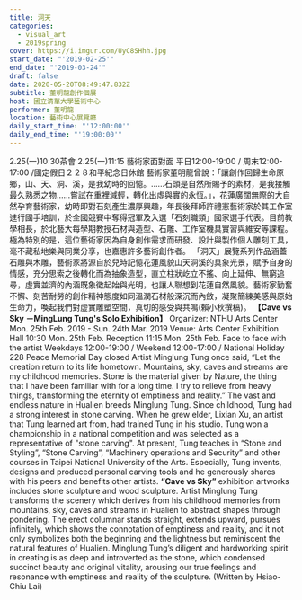 ```yaml
---
title: 洞天
categories:
  - visual_art
  - 2019spring
cover: https://i.imgur.com/UyC8SHhh.jpg
start_date: "'2019-02-25'"
end_date: "'2019-03-24'"
draft: false
date: 2020-05-20T08:49:47.832Z
subtitle: 董明龍創作個展
host: 國立清華大學藝術中心
performer: 董明龍
location: 藝術中心展覽廳
daily_start_time: "'12:00:00'"
daily_end_time: "'19:00:00'"
---
```


2.25(一)10:30茶會 2.25(一)11:15 藝術家面對面 平日12:00-19:00 / 周末12:00-17:00 /國定假日２２８和平紀念日休館 藝術家董明龍曾說：「讓創作回歸生命原鄉，山、天、洞、溪，是我幼時的回憶。……石頭是自然所賜予的素材，是我接觸最久熟悉之物……嘗試在重裡減輕，轉化出虛與實的永恆。」，花蓮廣闊無際的大自然孕育藝術家，幼時即對石刻產生濃厚興趣，年長後拜師許禮憲藝術家於其工作室進行國手培訓，於全國競賽中奪得冠軍及入選「石刻職類」國家選手代表。目前教學相長，於北藝大每學期教授石材與造型、石雕、工作室機具實習與維安等課程。極為特別的是，這位藝術家因為自身創作需求而研發、設計與製作個人雕刻工具，毫不藏私地樂與同業分享，也嘉惠許多藝術創作者。 「洞天」展覽系列作品涵蓋石雕與木雕，藝術家將源自於兒時記憶花蓮風貌山天洞溪的具象光景，賦予自身的情感，充分思索之後轉化而為抽象造型，直立柱狀屹立不搖、向上延伸、無窮追尋，虛實並濟的內涵既象徵起始與光明，也讓人聯想到花蓮自然風貌。藝術家勤奮不懈、刻苦耐勞的創作精神態度如同溫潤石材般深沉而內斂，凝聚簡練美感與原始生命力，喚起我們對虚實雕塑空間，真切的感受與共鳴(賴小秋撰稿)。 **【Cave vs Sky －MingLung Tung's Solo Exhibition】** Organizer: NTHU Arts Center Mon. 25th Feb. 2019 - Sun. 24th Mar. 2019 Venue: Arts Center Exhibition Hall 10:30 Mon. 25th Feb. Reception 11:15 Mon. 25th Feb. Face to face with the artist Weekdays 12:00-19:00 / Weekend 12:00-17:00 / National Holiday 228 Peace Memorial Day closed Artist Minglung Tung once said, “Let the creation return to its life hometown. Mountains, sky, caves and streams are my childhood memories. Stone is the material given by Nature, the thing that I have been familiar with for a long time. I try to relieve from heavy things, transforming the eternity of emptiness and reality.” The vast and endless nature in Hualien breeds Minglung Tung. Since childhood, Tung had a strong interest in stone carving. When he grew elder, Lixian Xu, an artist that Tung learned art from, had trained Tung in his studio. Tung won a championship in a national competition and was selected as a representative of "stone carving". At present, Tung teaches in “Stone and Styling”, “Stone Carving”, “Machinery operations and Security” and other courses in Taipei National University of the Arts. Especially, Tung invents, designs and produced personal carving tools and he generously shares with his peers and benefits other artists. **“Cave vs Sky”** exhibition artworks includes stone sculpture and wood sculpture. Artist Minglung Tung transforms the scenery which derives from his childhood memories from mountains, sky, caves and streams in Hualien to abstract shapes through pondering. The erect columnar stands straight, extends upward, pursues infinitely, which shows the connotation of emptiness and reality, and it not only symbolizes both the beginning and the lightness but reminiscent the natural features of Hualien. Minglung Tung’s diligent and hardworking spirit in creating is as deep and introverted as the stone, which condensed succinct beauty and original vitality, arousing our true feelings and resonance with emptiness and reality of the sculpture. (Written by Hsiao-Chiu Lai) 